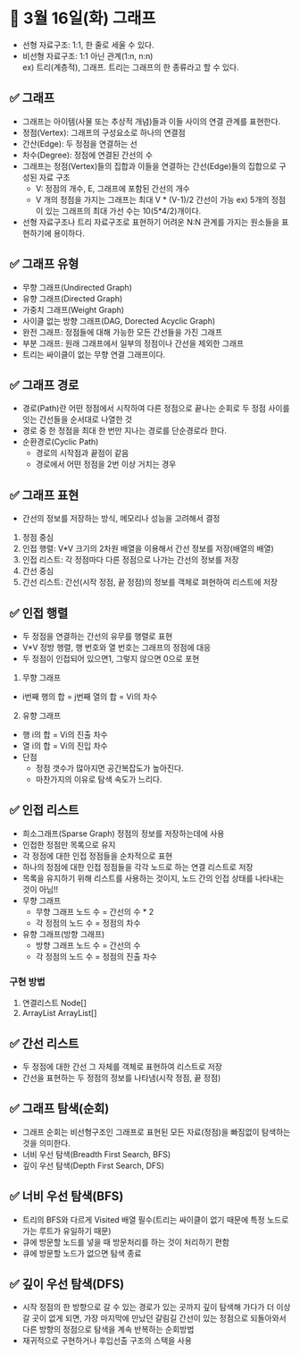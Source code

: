 # 📅 3월 16일(화) 그래프
- 선형 자료구조: 1:1, 한 줄로 세울 수 있다.  
- 비선형 자료구조: 1:1 아닌 관계(1:n, n:n)  
  ex) 트리(계층적), 그래프. 트리는 그래프의 한 종류라고 할 수 있다.
## ✅ 그래프
- 그래프는 아이템(사물 또는 추상적 개념)들과 이들 사이의 연결 관계를 표현한다.
- 정점(Vertex): 그래프의 구성요소로 하나의 연결점
- 간산(Edge): 두 정점을 연결하는 선
- 차수(Degree): 정점에 연결된 간선의 수
- 그래프는 정점(Vertex)들의 집합과 이들을 연결하는 간선(Edge)들의 집합으로 구성된 자료 구조
  - V: 정점의 개수, E, 그래프에 포함된 간선의 개수
  - V 개의 정점을 가지는 그래프는 최대 V * (V-1)/2 간선이 가능
  ex) 5개의 정점이 있는 그래프의 최대 가선 수는 10(5*4/2)개이다.
- 선형 자료구조나 트리 자료구조로 표현하기 어려운 N:N 관계를 가지는 원소들을 표현하기에 용이하다.
## ✅ 그래프 유형
- 무향 그래프(Undirected Graph)
- 유향 그래프(Directed Graph)
- 가중치 그래프(Weight Graph)
- 사이클 없는 방향 그래프(DAG, Dorected Acyclic Graph)
- 완전 그래프: 정점들에 대해 가능한 모든 간선들을 가진 그래프
- 부분 그래프: 원래 그래프에서 일부의 정점이나 간선을 제외한 그래프
- 트리는 싸이클이 없는 무향 연결 그래프이다.
## ✅ 그래프 경로
- 경로(Path)란 어떤 정점에서 시작하여 다른 정점으로 끝나는 순회로 두 정점 사이를 잇는 간선들을 순서대로 나열한 것
- 경로 중 한 정점을 최대 한 번만 지나는 경로를 단순경로라 한다.
- 순환경로(Cyclic Path)
  - 경로의 시작점과 끝점이 같음
  - 경로에서 어떤 정점을 2번 이상 거치는 경우
## ✅ 그래프 표현
- 간선의 정보를 저장하는 방식, 메모리나 성능을 고려해서 결정
1. 정점 중심
  1. 인접 행렬: V*V 크기의 2차원 배열을 이용해서 간선 정보를 저장(배열의 배열)
  2. 인접 리스트: 각 정점마다 다른 정점으로 나가는 간선의 정보를 저장
2. 간선 중심
  1. 간선 리스트: 간선(시작 정점, 끝 정점)의 정보를 객체로 펴현하여 리스트에 저장
## ✅ 인접 행렬
- 두 정점을 연결하는 간선의 유무를 행렬로 표현
- V*V 정방 행렬, 행 번호와 열 번호는 그래프의 정점에 대응
- 두 정점이 인접되어 있으면1, 그렇지 않으면 0으로 포현
1. 무향 그래프
  - i번째 행의 합 = j번째 열의 합 = Vi의 차수
2. 유향 그래프
  - 행 i의 합 = Vi의 진출 차수
  - 열 i의 합 = Vi의 진입 차수
- 단점
  - 정점 갯수가 많아지면 공간복잡도가 높아진다.
  - 마찬가지의 이유로 탐색 속도가 느리다.
## ✅ 인접 리스트
- 희소그래프(Sparse Graph) 정점의 정보를 저장하는데에 사용
- 인접한 정점만 목록으로 유지
- 각 정점에 대한 인접 정점들을 순차적으로 표현
- 하나의 정점에 대한 인접 정점들을 각각 노드로 하는 연결 리스트로 저장
- 목록을 유지하기 위해 리스트를 사용하는 것이지, 노드 간의 인접 상태를 나타내는 것이 아님!!
- 무향 그래프
  - 무향 그래프 노드 수 = 간선의 수 * 2
  - 각 정점의 노드 수 = 정점의 차수
- 유향 그래프(방향 그래프)
  - 방향 그래프 노드 수 = 간선의 수
  - 각 정점의 노드 수 = 정점의 진출 차수
### 구현 방법
1. 연결리스트 Node[]
2. ArrayList ArrayList[]
## ✅ 간선 리스트
- 두 정점에 대한 간선 그 자체를 객체로 표현하여 리스트로 저장
- 간선을 표현하는 두 정점의 정보를 나타냄(시작 정점, 끝 정점)
## ✅ 그래프 탐색(순회)
- 그래프 순회는 비선형구조인 그래프로 표현된 모든 자료(정점)을 빠짐없이 탐색하는 것을 의미한다.
- 너비 우선 탐색(Breadth First Search, BFS)
- 깊이 우선 탐색(Depth First Search, DFS)
## ✅ 너비 우선 탐색(BFS)
- 트리의 BFS와 다르게 Visited 배열 필수(트리는 싸이클이 없기 때문에 특정 노드로 가는 루트가 유일하기 때문)
- 큐에 방문할 노드를 넣을 때 방문처리를 하는 것이 처리하기 편함
- 큐에 방문할 노드가 없으면 탐색 종료
## ✅ 깊이 우선 탐색(DFS)
- 시작 정점의 한 방향으로 갈 수 있는 경로가 있는 곳까지 깊이 탐색해 가다가 더 이상 갈 곳이 없게 되면, 가장 마지막에 만났던 갈림길 간선이 있는 정점으로 되돌아와서 다른 방향의 정점으로 탐색을 계속 반복하는 순회방법
- 재귀적으로 구현하거나 후입선출 구조의 스택을 사용

